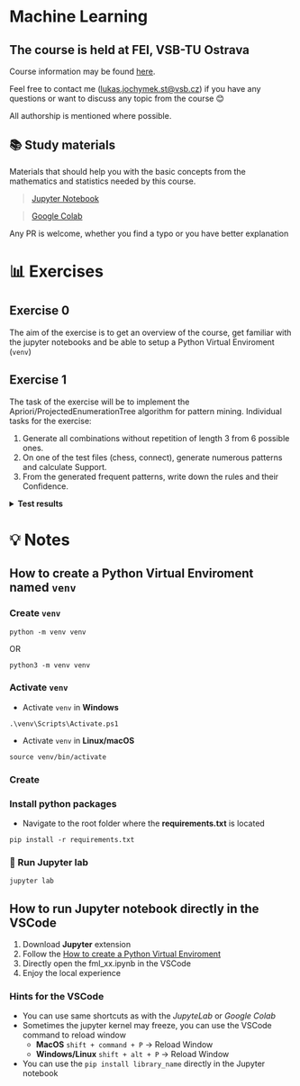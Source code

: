 #  Machine Learning
## The course is held at FEI, VSB-TU Ostrava

Course information may be found [here](https://homel.vsb.cz/~pla06/subject_ml.html).

Feel free to contact me (<lukas.jochymek.st@vsb.cz>) if you have any questions or want to discuss any topic from the course 😊

All authorship is mentioned where possible.

## 📚 Study materials

Materials that should help you with the basic concepts from the mathematics and statistics needed by this course.

> [Jupyter Notebook](https://github.com/lowoncuties/VSB-FEI-Fundamentals-of-Machine-Learning-Exercises/blob/master/statistics_explained.ipynb)

> [Google Colab](https://colab.research.google.com/github/lowoncuties/VSB-FEI-Fundamentals-of-Machine-Learning-Exercises/blob/master/statistics_explained.ipynb)


Any PR is welcome, whether you find a typo or you have better explanation

# 📊 Exercises
## Exercise 0
The aim of the exercise is to get an overview of the course, get familiar with the jupyter notebooks and be able to setup a Python Virtual Enviroment (`venv`)

## Exercise 1
The task of the exercise will be to implement the Apriori/ProjectedEnumerationTree algorithm for pattern mining. Individual tasks for the exercise:

1. Generate all combinations without repetition of length 3 from 6 possible ones.
2. On one of the test files (chess, connect), generate numerous patterns and calculate Support.
3. From the generated frequent patterns, write down the rules and their Confidence.

<details>
  <summary><strong>Test results</strong></summary>

  Selected results for dataset Test, min_support>=0.25, min_confidence>=0.5.
  Number of frequent patterns meeting min_support:

      1 element: 5
      2 elements: 5

  Patterns exceeding min_confidence:

      3 -> 1 (conf=0.6)
      5 -> 1 (conf=0.71)
      1 -> 5 (conf=0.71)
      2 -> 5 (conf=0.75)
      3 -> 5 (conf=0.6)
      4 -> 5 (conf=0.75)

  Selected results for the Test dataset, min_support>=0.15, min_confidence>=0.5.

  Number of frequent patterns meeting min_support:

      1 element: 5
      2 elements: 9
      3 elements: 3

  Patterns generated from three-element frequent patterns (i.e., not all rules) exceeding min_confidence:

      2, 5 -> 1 (conf=0.67)
      1, 2 -> 5 (conf=1)
      3, 5 -> 1 (conf=0.67)
      1, 3 -> 5 (conf=0.67)
      4, 5 -> 1 (conf=0.67)
      1, 4 -> 5 (conf=1)
</details>


# 💡 Notes
## How to create a Python Virtual Enviroment named `venv`
### Create `venv`
```
python -m venv venv
```
OR
```
python3 -m venv venv
```

### Activate `venv`

* Activate `venv` in **Windows**
```
.\venv\Scripts\Activate.ps1
```

* Activate `venv` in **Linux/macOS**
```
source venv/bin/activate
```

### Create
### Install python packages
- Navigate to the root folder where the **requirements.txt** is located

```
pip install -r requirements.txt 
```

### 🚀 Run Jupyter lab

```
jupyter lab
```

## How to run Jupyter notebook directly in the VSCode
1. Download **Jupyter** extension
2. Follow the [How to create a Python Virtual Enviroment](###Create)
3. Directly open the fml_xx.ipynb in the VSCode
4. Enjoy the local experience

### Hints for the VSCode

- You can use same shortcuts as with the *JupyteLab* or *Google Colab*
- Sometimes the jupyter kernel may freeze, you can use the VSCode command to reload window
  - **MacOS**  ```shift + command + P``` -> Reload Window
  - **Windows/Linux** ```shift + alt + P``` -> Reload Window
- You can use the ```pip install library_name``` directly in the Jupyter notebook
